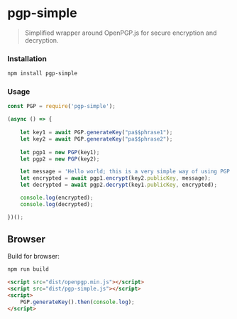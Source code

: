 
# pgp-simple

> Simplified wrapper around OpenPGP.js for secure encryption and decryption.


### Installation

```bash
npm install pgp-simple
```

### Usage

```javascript
const PGP = require('pgp-simple');

(async () => {
    
    let key1 = await PGP.generateKey("pa$$phrase1");
    let key2 = await PGP.generateKey("pa$$phrase2");
    
    let pgp1 = new PGP(key1);
    let pgp2 = new PGP(key2);

    let message = 'Hello world; this is a very simple way of using PGP';
    let encrypted = await pgp1.encrypt(key2.publicKey, message);
    let decrypted = await pgp2.decrypt(key1.publicKey, encrypted);

    console.log(encrypted);
    console.log(decrypted);

})();
```

## Browser

Build for browser:

```bash
npm run build
```

```html
<script src="dist/openpgp.min.js"></script>
<script src="dist/pgp-simple.js"></script>
<script>
    PGP.generateKey().then(console.log);
</script>
```